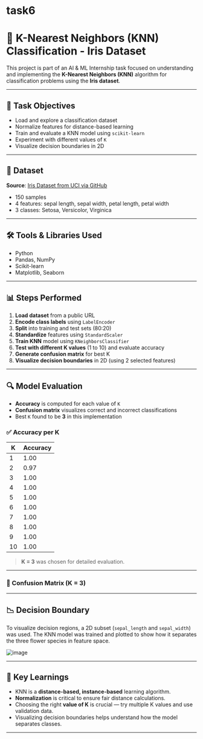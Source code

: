 # task6
# 🌸 K-Nearest Neighbors (KNN) Classification - Iris Dataset

This project is part of an AI & ML Internship task focused on understanding and implementing the **K-Nearest Neighbors (KNN)** algorithm for classification problems using the **Iris dataset**.

---

## 📌 Task Objectives

- Load and explore a classification dataset
- Normalize features for distance-based learning
- Train and evaluate a KNN model using `scikit-learn`
- Experiment with different values of `K`
- Visualize decision boundaries in 2D

---

## 📂 Dataset

**Source**: [Iris Dataset from UCI via GitHub](https://raw.githubusercontent.com/uiuc-cse/data-fa14/gh-pages/data/iris.csv)  
- 150 samples
- 4 features: sepal length, sepal width, petal length, petal width
- 3 classes: Setosa, Versicolor, Virginica

---

## 🛠️ Tools & Libraries Used

- Python
- Pandas, NumPy
- Scikit-learn
- Matplotlib, Seaborn

---

## 📊 Steps Performed

1. **Load dataset** from a public URL
2. **Encode class labels** using `LabelEncoder`
3. **Split** into training and test sets (80:20)
4. **Standardize** features using `StandardScaler`
5. **Train KNN** model using `KNeighborsClassifier`
6. **Test with different K values** (1 to 10) and evaluate accuracy
7. **Generate confusion matrix** for best K
8. **Visualize decision boundaries** in 2D (using 2 selected features)

---

## 🔍 Model Evaluation

- **Accuracy** is computed for each value of `K`
- **Confusion matrix** visualizes correct and incorrect classifications
- Best `K` found to be **3** in this implementation


### ✅ Accuracy per K

| K | Accuracy |
|---|----------|
| 1 | 1.00     |
| 2 | 0.97     |
| 3 | 1.00     |
| 4 | 1.00     |
| 5 | 1.00     |
| 6 | 1.00     |
| 7 | 1.00     |
| 8 | 1.00     |
| 9 | 1.00     |
| 10| 1.00     |

> **K = 3** was chosen for detailed evaluation.

---

### 🧾 Confusion Matrix (K = 3)

---

## 📉 Decision Boundary

To visualize decision regions, a 2D subset (`sepal_length` and `sepal_width`) was used. The KNN model was trained and plotted to show how it separates the three flower species in feature space.

![image](https://github.com/user-attachments/assets/d6ee2862-37d8-424b-af65-e82a8f1ce5f1)



---

## 🧠 Key Learnings

- KNN is a **distance-based, instance-based** learning algorithm.
- **Normalization** is critical to ensure fair distance calculations.
- Choosing the right **value of K** is crucial — try multiple K values and use validation data.
- Visualizing decision boundaries helps understand how the model separates classes.

---


